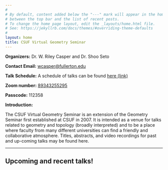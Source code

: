 ```yaml
---
#
# By default, content added below the "---" mark will appear in the home page
# between the top bar and the list of recent posts.
# To change the home page layout, edit the _layouts/home.html file.
# See: https://jekyllrb.com/docs/themes/#overriding-theme-defaults
#
layout: home
title: CSUF Virtual Geometry Seminar
---
```


**Organizers:** Dr. W. Riley Casper and Dr. Shoo Seto

**Contact Email:** [wcasper@fullerton.edu](mailto:wcasper@fullerton.edu)

**Talk Schedule:** A schedule of talks can be found [here (link)](flyer/geometry_flyer.pdf)

**Zoom number:** [89343255295](https://fullerton.zoom.us/j/89343255295?pwd=ZFR3VThaM29ZYkdReGVQS0daS1pHUT09)

**Passcode:** 112358

**Introduction:**

The CSUF Virtual Geometry Seminar is an extension of the Geometry Seminar first established at CSUF in 2007.  It is intended as a venue for talks related to geometry and topology (broadly interpreted) and to be a place where faculty from many different universities can find a friendly and collaborative atmosphere.
Titles, abstracts, and video recordings for past and up-coming talks may be found here.

***

## Upcoming and recent talks!

